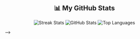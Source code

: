

<!--
**anjali0324/anjali0324** is a ✨ _special_ ✨ repository because its `README.md` (this file) appears on your GitHub profile.

Here are some ideas to get you started:

- 🔭 I’m currently working on ...
- 🌱 I’m currently learning ...
- 👯 I’m looking to collaborate on ...
- 🤔 I’m looking for help with ...
- 💬 Ask me about ...
- 📫 How to reach me: ...
- 😄 Pronouns: ...
- ⚡ Fun fact: ...

# My-Profile-Stats
<!-- GitHub Profile Stats -->

<h2 align="center">📊 My GitHub Stats</h2>

<p align="center">
  <img src="https://github-readme-streak-stats.herokuapp.com?user=anjalikumari&theme=radical&hide_border=true" alt="Streak Stats" />
  <img src="https://github-readme-stats.vercel.app/api?username=anjalikumari&show_icons=true&theme=radical&hide_border=true" alt="GitHub Stats" />
  <img src="https://github-readme-stats.vercel.app/api/top-langs/?username=anjalikumari&layout=compact&theme=radical&hide_border=true" alt="Top Languages" />
</p>


-->
